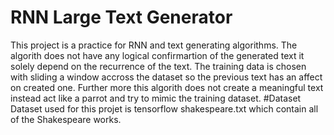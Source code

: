# RNN Large Text Generator
This project is a practice for RNN and text generating algorithms. The algorith does not have any logical confirmartion of the generated text it solely depend on the recurrence of the text. The training data is chosen with sliding a window accross the dataset so the previous text has an affect on created one. Further more this algorith does not create a meaningful text instead act like a parrot and try to mimic the training dataset.
#Dataset
Dataset used for this projet is tensorflow shakespeare.txt which contain all of the Shakespeare works.
#
